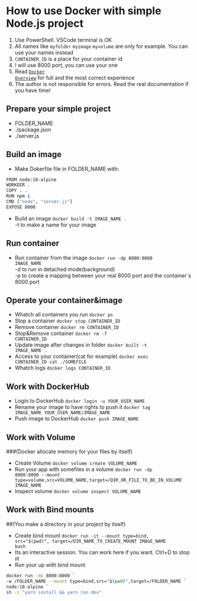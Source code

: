 # How to use Docker with simple Node.js project
1. Use PowerShell. VSCode terminal is OK  
2. All names like <code>myfolder</code> <code>myimage</code> <code>myvolume</code> are only for example. You can use your names instead
3. <code>CONTAINER_ID</code> is a place for your container id
3. I will use 8000 port, you can use your one
4. Read <code><a href="https://docs.docker.com/get-started/overview/">Docker Overview</a></code> for full and the most correct experience
5. The author is not responsible for errors. Read the real documentation if you have time!

## Prepare your simple project 
- FOLDER_NAME
- ./package.json  
- ./server.js   

## Build an image
- Make Dokerfile file in FOLDER_NAME with:
``` bash
FROM node:18-alpine
WORKDIR .
COPY . . 
RUN npm i 
CMD ["node", "server.js"]
EXPOSE 8000
```
- Build an image <code>docker build -t IMAGE_NAME .</code>  
-t to make a name for your image

## Run container
- Run container from the image <code>docker run -dp 8000:8000 INAGE_NAME</code>  
-d to run in detached mode(background)  
-p to create a mapping between your real 8000 port and the container`s 8000 port

## Operate your container&image
- Whatch all containers you run             <code>docker ps</code>
- Stop a container                          <code>docker stop CONTAINER_ID</code>
- Remove container                          <code>docker rm CONTAINER_ID</code>
- Stop&Remove container                     <code>docker rm -f CONTAINER_ID</code>
- Update image after changes in folder      <code>docker built -t IMAGE_NAME .</code>
- Access to your container(cat for example) <code>docker exec CONTAINER_ID cat ./SOMEFILE</code>
- Whatch logs                               <code>docker logs CONTAINER_ID</code>

## Work with DockerHub  
- Login to DockerHub                          <code>docker login -u YOUR_USER_NAME</code>
- Rename your image to have rights to push it <code>docker tag IMAGE_NAME YOUR_USER_NAME/IMAGE_NAME</code>
- Push image to DockerHub                     <code>docker push IMAGE_NAME</code>

## Work with Volume
###(Docker allocate memory for your files by itself)
- Create Volume                           <code>docker volume create VOLUME_NAME</code>
- Run your app with somefiles in a volume <code>docker run -dp 8000:8000 --mount type=volume,src=VOLUME_NAME,target=/DIR_OR_FILE_TO_BE_IN_VOLUME IMAGE_NAME</code>
- Inspect volume                          <code>docker volume inspect VOLUME_NAME</code>

## Work with Bind mounts
##(You make a directory in your project by itself)
- Create bind mount <code>docker run -it --mount type=bind, src="$(pwd)", target=/DIR_NAME_TO_CREATE_MOUNT IMAGE_NAME bash</code>
- Its an interactive session. You can work here if you want. Ctrl+D to stop iit
- Run your up with bind mount 
``` bash
docker run -dp 8000:8000 `
-w /FOLDER_NAME --mount type=bind,src="$(pwd)",target=/FOLDER_NAME `
node:18-alpine `
sh -c "yarn install && yarn run dev"
```

